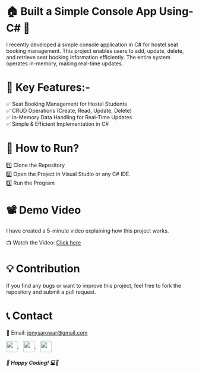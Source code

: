 # 🏠 Built a Simple Console App Using- C# 🚀

I recently developed a simple console application in C# for hostel seat booking management. This project enables users to add, update, delete, and retrieve seat booking information efficiently. The entire system operates in-memory, making real-time updates.

# 🌟 Key Features:-
✅ Seat Booking Management for Hostel Students<br>
✅ CRUD Operations (Create, Read, Update, Delete)<br>
✅ In-Memory Data Handling for Real-Time Updates<br>
✅ Simple & Efficient Implementation in C#<br>

# 🚀 How to Run?
1️⃣ Clone the Repository<br>
2️⃣ Open the Project in Visual Studio or any C# IDE.<br>
3️⃣ Run the Program<br>

# 📽 Demo Video

I have created a 5-minute video explaining how this project works.

📺 Watch the Video: [Click here](https://www.facebook.com/jonysarowar.official/videos/555239860897243)


# 💡 Contribution
If you find any bugs or want to improve this project, feel free to fork the repository and submit a pull request.

# 📞 Contact <br>
📩 Email:  [jonysarowar@gmail.com](https://mail.google.com/mail/u/0/?tab=rm&ogbl#inbox)

<a href="https://www.linkedin.com/in/jonisarowar/" target="_blank">
    <img src="https://cdn.jsdelivr.net/gh/devicons/devicon/icons/linkedin/linkedin-original.svg" width="30" height="30" style="vertical-align: middle;"/>
</a>
&nbsp;&nbsp;
<a href="https://www.facebook.com/jonysarowar.official" target="_blank">
    <img src="https://cdn.jsdelivr.net/gh/devicons/devicon/icons/facebook/facebook-original.svg" width="30" height="30" style="vertical-align: middle;"/>
</a>
&nbsp;&nbsp;
<a href="https://www.youtube.com/@Jony_Sarowar" target="_blank">
    <img src="https://upload.wikimedia.org/wikipedia/commons/4/42/YouTube_icon_%282013-2017%29.png" width="30" height="30" style="vertical-align: middle;"/>
</a>

<h5>🚀 Happy Coding! 💻🎯</h5>






